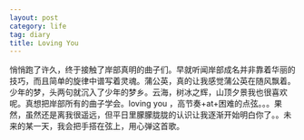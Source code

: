 ```yaml
---
layout: post
category: life
tag: diary
title: Loving You
---
```



悄悄跑了许久，终于接触了岸部真明的曲子们。早就听闻岸部成名并非靠着华丽的技巧，而且简单的旋律中谱写着灵魂。蒲公英，真的让我感觉蒲公英在随风飘着。少年的梦，头两句就沉入了少年的梦乡。云海，树冰之辉，山顶夕景我也很喜欢呢。真想把岸部所有的曲子学会。loving you ，高节奏+at+困难的点弦。。。果然，虽然还是离我很遥远，但平日里朦朦胧胧的认识让我逐渐开始明白你了。。未来的某一天，我会把手搭在弦上，用心弹这首歌。­
